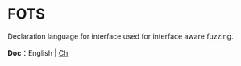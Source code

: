 # FOTS 
Declaration language for interface used for interface aware fuzzing.

**Doc**：English | [Ch](https://drive.google.com/open?id=10Zs2dgMYlY0Q-dyzyyzf3iAJLo3yjiVC)
                    